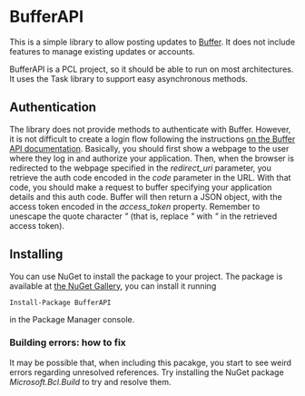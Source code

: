 # BufferAPI

This is a simple library to allow posting updates to [Buffer](http://bufferapp.com). It does not include features to manage existing updates or accounts.

BufferAPI is a PCL project, so it should be able to run on most architectures. It uses the Task library to support easy asynchronous methods.

## Authentication

The library does not provide methods to authenticate with Buffer. However, it is not difficult to create a login flow following the instructions [on the Buffer API documentation](https://buffer.com/developers/api/oauth). Basically, you should first show a webpage to the user where they log in and authorize your application. Then, when the browser is redirected to the webpage specified in the _redirect_uri_ parameter, you retrieve the auth code encoded in the _code_ parameter in the URL. With that code, you should make a request to buffer specifying your application details and this auth code. Buffer will then return a JSON object, with the access token encoded in the _access_token_ property. Remember to unescape the quote character _"_ (that is, replace _\"_ with _"_ in the retrieved access token).

## Installing

You can use NuGet to install the package to your project.  The package is available at [the NuGet Gallery](https://www.nuget.org/packages/BufferAPI/), you can install it running

    Install-Package BufferAPI
	
in the Package Manager console.

### Building errors: how to fix

It may be possible that, when including this pacakge, you start to see weird errors regarding unresolved references. Try installing the NuGet package _Microsoft.Bcl.Build_ to try and resolve them.